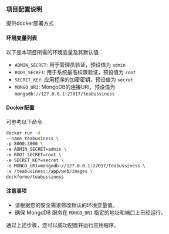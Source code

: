 ### 项目配置说明

提供docker部署方式

#### 环境变量列表

以下是本项目所需的环境变量及其默认值：

- `ADMIN_SECRET`: 用于管理员验证，预设值为 `admin`
- `ROOT_SECRET`: 用于系统最高权限验证，预设值为 `root`
- `SECRET_KEY`: 应用程序的加密密钥，预设值为 `secret`
- `MONGO_URI`: MongoDB的连接URI，预设值为 `mongodb://127.0.0.1:27017/teabussiness`

#### Docker配置
可参考以下命令
```bash
docker run -d
--name teabusiness \
-p 8000:3000 \
-e ADMIN_SECRET=admin \
-e ROOT_SECRET=root \
-e SECRET_KEY=secret \
-e MONGO_URI=mongodb://127.0.0.1:27017/teabussiness \
-v /teabusiness:/app/web/images \
deckforme/teabussiness
```


#### 注意事项

- 请根据您的安全需求修改默认的环境变量值。
- 确保 MongoDB 服务在 `MONGO_URI` 指定的地址和端口上已经运行。

通过上述步骤，您可以成功配置并运行应用程序。

